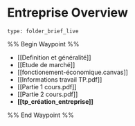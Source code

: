 # Entreprise Overview
 
```ccard
type: folder_brief_live
```
 
%% Begin Waypoint %%
- [[Definition et généralité]]
- [[Etude de marché]]
- [[fonctionement-économique.canvas]]
- [[Informations travail TP.pdf]]
- [[Partie 1 cours.pdf]]
- [[Partie 2 cours.pdf]]
- **[[tp_création_entreprise]]**

%% End Waypoint %%